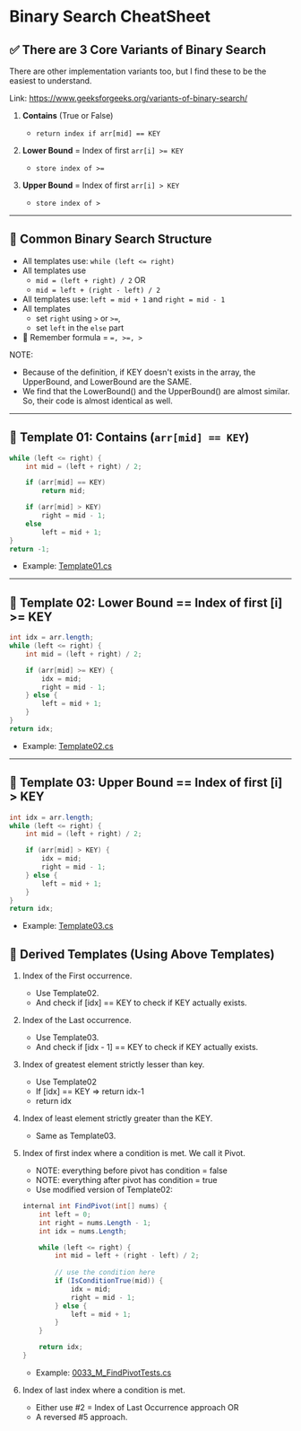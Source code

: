 # Binary Search CheatSheet

## ✅ There are 3 Core Variants of Binary Search

There are other implementation variants too, but I find these to be the easiest to understand.

Link: https://www.geeksforgeeks.org/variants-of-binary-search/

1. **Contains** (True or False)  
   - `return index if arr[mid] == KEY`

2. **Lower Bound** = Index of first `arr[i] >= KEY`  
   - `store index of >=`

3. **Upper Bound** = Index of first `arr[i] > KEY`  
   - `store index of >`

---

## 🔁 Common Binary Search Structure

- All templates use: `while (left <= right)`
- All templates use
  - `mid = (left + right) / 2` OR
  - `mid = left + (right - left) / 2`
- All templates use: `left = mid + 1` and `right = mid - 1`
- All templates
    - set `right` using `>` or `>=`, 
    - set `left` in the `else` part
- 🧠 Remember formula = `=, >=, >`

NOTE: 
- Because of the definition, if KEY doesn't exists in the array, the UpperBound, and LowerBound are the SAME.
- We find that the LowerBound() and the UpperBound() are almost similar. So, their code is almost identical as well. 

---

## 📌 Template 01: Contains (`arr[mid] == KEY`)

```java
while (left <= right) {
    int mid = (left + right) / 2;

    if (arr[mid] == KEY)
        return mid;

    if (arr[mid] > KEY)
        right = mid - 1;
    else
        left = mid + 1;
}
return -1;
```
- Example: [Template01.cs](../Practice/BinarySearch/Template01.cs)

---

## 📌 Template 02: Lower Bound == Index of first [i] >= KEY

```java
int idx = arr.length;
while (left <= right) {
    int mid = (left + right) / 2;

    if (arr[mid] >= KEY) {
        idx = mid;
        right = mid - 1;
    } else {
        left = mid + 1;
    }
}
return idx;
```
- Example: [Template02.cs](../Practice/BinarySearch/Template02.cs)

---

## 📌 Template 03: Upper Bound == Index of first [i] > KEY

```java
int idx = arr.length;
while (left <= right) {
    int mid = (left + right) / 2;

    if (arr[mid] > KEY) {
        idx = mid;
        right = mid - 1;
    } else {
        left = mid + 1;
    }
}
return idx;
```
- Example: [Template03.cs](../Practice/BinarySearch/Template03.cs)


## 🔧 Derived Templates (Using Above Templates)

1. Index of the First occurrence.
    - Use Template02. 
    - And check if [idx] == KEY to check if KEY actually exists. 
2. Index of the Last occurrence.
    - Use Template03.
    - And check if [idx - 1] == KEY to check if KEY actually exists.
3. Index of greatest element strictly lesser than key.
    - Use Template02
    - If [idx] == KEY => return idx-1
    - return idx
4. Index of least element strictly greater than the KEY.
    - Same as Template03.
5. Index of first index where a condition is met. We call it Pivot.
    - NOTE: everything before pivot has condition = false
    - NOTE: everything after pivot has condition = true
    - Use modified version of Template02:

    ```java
    internal int FindPivot(int[] nums) {
        int left = 0;
        int right = nums.Length - 1;
        int idx = nums.Length;

        while (left <= right) {
            int mid = left + (right - left) / 2;
            
            // use the condition here
            if (IsConditionTrue(mid)) {
                idx = mid;
                right = mid - 1;
            } else {
                left = mid + 1;
            }
        }

        return idx;
    }
    ```
    - Example: [0033_M_FindPivotTests.cs](../Leetcode/0033_M_SearchInRotatedSortedArray/0033_M_FindPivotTests.cs)

6. Index of last index where a condition is met.
    - Either use #2 = Index of Last Occurrence approach OR
    - A reversed #5 approach.